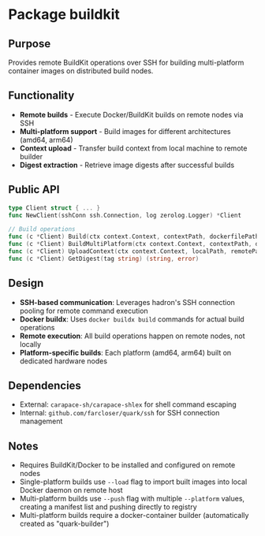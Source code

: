 # Package buildkit

## Purpose

Provides remote BuildKit operations over SSH for building multi-platform container images on distributed build nodes.

## Functionality

- **Remote builds** - Execute Docker/BuildKit builds on remote nodes via SSH
- **Multi-platform support** - Build images for different architectures (amd64, arm64)
- **Context upload** - Transfer build context from local machine to remote builder
- **Digest extraction** - Retrieve image digests after successful builds

## Public API

```go
type Client struct { ... }
func NewClient(sshConn ssh.Connection, log zerolog.Logger) *Client

// Build operations
func (c *Client) Build(ctx context.Context, contextPath, dockerfilePath, platform string) (string, error)
func (c *Client) BuildMultiPlatform(ctx context.Context, contextPath, dockerfilePath string, platforms []string, tag string) (string, error)
func (c *Client) UploadContext(ctx context.Context, localPath, remotePath string) error
func (c *Client) GetDigest(tag string) (string, error)
```

## Design

- **SSH-based communication**: Leverages hadron's SSH connection pooling for remote command execution
- **Docker buildx**: Uses `docker buildx build` commands for actual build operations
- **Remote execution**: All build operations happen on remote nodes, not locally
- **Platform-specific builds**: Each platform (amd64, arm64) built on dedicated hardware nodes

## Dependencies

- External: `carapace-sh/carapace-shlex` for shell command escaping
- Internal: `github.com/farcloser/quark/ssh` for SSH connection management

## Notes

- Requires BuildKit/Docker to be installed and configured on remote nodes
- Single-platform builds use `--load` flag to import built images into local Docker daemon on remote host
- Multi-platform builds use `--push` flag with multiple `--platform` values, creating a manifest list and pushing directly to registry
- Multi-platform builds require a docker-container builder (automatically created as "quark-builder")
